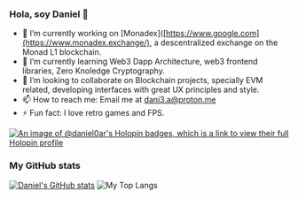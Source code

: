 ### Hola, soy Daniel 👋

- 🔭 I’m currently working on [Monadex]([https://www.google.com](https://www.monadex.exchange/), a descentralized exchange on the Monad L1 blockchain.
- 🌱 I’m currently learning Web3 Dapp Architecture, web3 frontend libraries, Zero Knoledge Cryptography.
- 👯 I’m looking to collaborate on Blockchain projects, specially EVM related, developing interfaces with great UX principles and style.
- 📫 How to reach me: Email me at dani3.a@proton.me
- ⚡ Fun fact: I love retro games and FPS.

[![An image of @daniel0ar's Holopin badges, which is a link to view their full Holopin profile](https://holopin.me/daniel0ar)](https://holopin.io/@daniel0ar)

### My GitHub stats
[![Daniel's GitHub stats](https://github-readme-stats.vercel.app/api?username=daniel0ar&show_icons=true&theme=github_dark_dimmed)](https://github.com/anuraghazra/github-readme-stats)
![My Top Langs](https://github-readme-stats.vercel.app/api/top-langs/?username=daniel0ar&theme=github_dark_dimmed&layout=compact&size_weight=0&count_weight=1)
